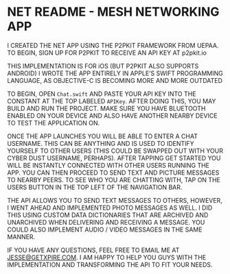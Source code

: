 # NET README - MESH NETWORKING APP

I CREATED THE NET APP USING THE P2PKIT FRAMEWORK FROM UEPAA. TO BEGIN, SIGN UP FOR P2PKIT TO RECEIVE AN API KEY AT p2pkit.io

THIS IMPLEMENTATION IS FOR iOS (BUT P2PKIT ALSO SUPPORTS ANDROID)
I WROTE THE APP ENTIRELY IN APPLE’S SWIFT PROGRAMMING LANGUAGE, AS OBJECTIVE-C IS BECOMING MORE AND MORE OUTDATED

TO BEGIN, OPEN `Chat.swift` AND PASTE YOUR API KEY INTO THE CONSTANT AT THE TOP LABELED `APIKey`. AFTER DOING THIS, YOU MAY BUILD AND RUN THE PROJECT. MAKE SURE YOU HAVE BLUETOOTH ENABLED ON YOUR DEVICE AND ALSO HAVE ANOTHER NEARBY DEVICE TO TEST THE APPLICATION ON.

ONCE THE APP LAUNCHES YOU WILL BE ABLE TO ENTER A CHAT USERNAME. THIS CAN BE ANYTHING AND IS USED TO IDENTIFY YOURSELF TO OTHER USERS (THIS COULD BE SWAPPED OUT WITH YOUR CYBER DUST USERNAME, PERHAPS). AFTER TAPPING GET STARTED YOU WILL BE INSTANTLY CONNECTED WITH OTHER USERS RUNNING THE APP. YOU CAN THEN PROCEED TO SEND TEXT AND PICTURE MESSAGES TO NEARBY PEERS. TO SEE WHO YOU ARE CHATTING WITH, TAP ON THE USERS BUTTON IN THE TOP LEFT OF THE NAVIGATION BAR.

THE API ALLOWS YOU TO SEND TEXT MESSAGES TO OTHERS, HOWEVER, I WENT AHEAD AND IMPLEMENTED PHOTO MESSAGES AS WELL. I DID THIS USING CUSTOM DATA DICTIONARIES THAT ARE ARCHIVED AND UNARCHIVED WHEN DELIVERING AND RECEIVING A MESSAGE. YOU COULD ALSO IMPLEMENT AUDIO / VIDEO MESSAGES IN THE SAME MANNER.

IF YOU HAVE ANY QUESTIONS, FEEL FREE TO EMAIL ME AT JESSE@GETXPIRE.COM. I AM HAPPY TO HELP YOU GUYS WITH THE IMPLEMENTATION AND TRANSFORMING THE API TO FIT YOUR NEEDS.
